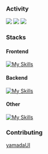 <h3>
  Activity
</h3>


![](http://github-profile-summary-cards.vercel.app/api/cards/stats?username=taku10101&theme=github)
![](http://github-profile-summary-cards.vercel.app/api/cards/most-commit-language?username=taku10101&theme=github)
![](http://github-profile-summary-cards.vercel.app/api/cards/profile-details?username=taku10101&theme=github)


<h3>
  Stacks
</h3>


<h4>
  Frontend
</h4>



[![My Skills](https://skillicons.dev/icons?i=ts,react,nextjs,graphql,apollo,sass,tailwind,materialui)](https://skillicons.dev)



<h4>
  Backend
</h4>


[![My Skills](https://skillicons.dev/icons?i=ts,nodejs,nestjs,express,postgres,prisma,ruby,rails,py,django)](https://skillicons.dev)



<h4>
  Other
</h4>


[![My Skills](https://skillicons.dev/icons?i=firebase,supabase,vercel,webpack,docker,postman)](https://skillicons.dev)


<h3>
Contributing
</h3>
<a href="https://github.com/yamada-ui/yamada-ui" >
yamadaUI  
</a>
